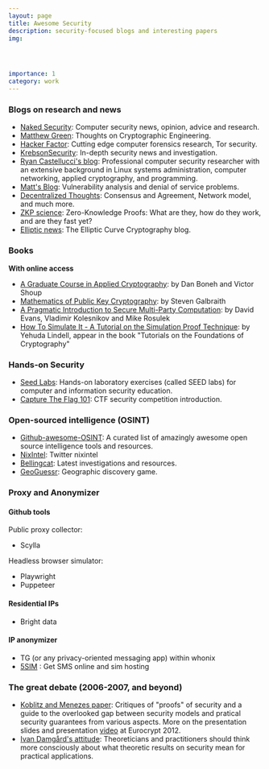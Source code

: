 ```yaml
---
layout: page
title: Awesome Security
description: security-focused blogs and interesting papers
img: 




importance: 1
category: work
---
```


### Blogs on research and news

- [Naked Security](https://nakedsecurity.sophos.com/): Computer security news, opinion, advice and research.
- [Matthew Green](https://blog.cryptographyengineering.com/): Thoughts on Cryptographic Engineering.
- [Hacker Factor](https://www.hackerfactor.com/): Cutting edge computer forensics research, Tor security.
- [KrebsonSecurity](https://krebsonsecurity.com/): In-depth security news and investigation.
- [Ryan Castellucci's blog](https://rya.nc/): Professional computer security researcher with an extensive background in Linux systems administration, computer networking, applied cryptography, and programming.
- [Matt's Blog](https://matts-words.blogspot.com/): Vulnerability analysis and denial of service problems.
- [Decentralized Thoughts](https://decentralizedthoughts.github.io/): Consensus and Agreement, Network model, and much more.
- [ZKP science](https://zkp.science/): Zero-Knowledge Proofs: What are they, how do they work, and are they fast yet?
- [Elliptic news](https://ellipticnews.wordpress.com/): The Elliptic Curve Cryptography blog.

### Books

**With online access**
- [A Graduate Course in Applied Cryptography](http://toc.cryptobook.us/): by Dan Boneh and Victor Shoup
- [Mathematics of Public Key Cryptography](https://www.math.auckland.ac.nz/~sgal018/crypto-book/crypto-book.html): by Steven Galbraith
- [A Pragmatic Introduction to Secure Multi-Party Computation](https://securecomputation.org/): by David Evans, Vladimir Kolesnikov and Mike Rosulek
- [How To Simulate It - A Tutorial on the Simulation Proof Technique](https://eprint.iacr.org/2016/046): by Yehuda Lindell, appear in the book "Tutorials on the Foundations of Cryptography"


### Hands-on Security
- [Seed Labs](https://seedsecuritylabs.org/): Hands-on laboratory exercises (called SEED labs) for computer and information security education.
- [Capture The Flag 101](https://ctf101.org/): CTF security competition introduction.

<!-- **Related blogs**

- [S3cur3Th1sSh1t](https://s3cur3th1ssh1t.github.io/): Pentesting, scripting and pwning!
- [Nikhil "SamratAshok" Mittal](https://www.labofapenetrationtester.com/): Red teaming, active directory security, attack research, defense strategies and post exploitation research. -->

### Open-sourced intelligence (OSINT)
- [Github-awesome-OSINT](https://github.com/jivoi/awesome-osint): A curated list of amazingly awesome open source intelligence tools and resources.
- [NixIntel](https://nixintel.info/): Twitter nixintel
- [Bellingcat](https://www.bellingcat.com/): Latest investigations and resources.
- [GeoGuessr](https://www.geoguessr.com/): Geographic discovery game.

### Proxy and Anonymizer
#### Github tools

Public proxy collector:
- Scylla

Headless browser simulator:
- Playwright 
- Puppeteer

#### Residential IPs
- Bright data

#### IP anonymizer
- TG (or any privacy-oriented messaging app) within whonix
- [5SIM](https://5sim.net/) : Get SMS online and sim hosting

### The great debate (2006-2007, and beyond)

- [Koblitz and Menezes paper](https://eprint.iacr.org/2019/1336.pdf): Critiques of "proofs" of security and a guide to the overlooked gap between security models and pratical security guarantees from various aspects. More on the presentation slides and presentation [video](https://www.youtube.com/watch?v=l56ORg5xXkk&ab_channel=TheIACR) at Eurocrypt 2012.
- [Ivan Damgård's attitude](https://users-cs.au.dk/~ivan/positionpaper.pdf): Theoreticians and practitioners should think more consciously about what theoretic results on security mean for practical applications.



